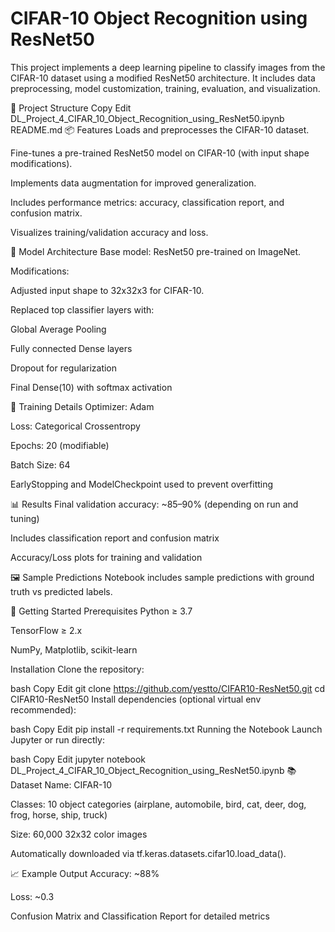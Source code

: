 # CIFAR-10 Object Recognition using ResNet50
This project implements a deep learning pipeline to classify images from the CIFAR-10 dataset using a modified ResNet50 architecture. It includes data preprocessing, model customization, training, evaluation, and visualization.

📁 Project Structure
Copy
Edit
DL_Project_4_CIFAR_10_Object_Recognition_using_ResNet50.ipynb
README.md
📦 Features
Loads and preprocesses the CIFAR-10 dataset.

Fine-tunes a pre-trained ResNet50 model on CIFAR-10 (with input shape modifications).

Implements data augmentation for improved generalization.

Includes performance metrics: accuracy, classification report, and confusion matrix.

Visualizes training/validation accuracy and loss.

🧠 Model Architecture
Base model: ResNet50 pre-trained on ImageNet.

Modifications:

Adjusted input shape to 32x32x3 for CIFAR-10.

Replaced top classifier layers with:

Global Average Pooling

Fully connected Dense layers

Dropout for regularization

Final Dense(10) with softmax activation

🧪 Training Details
Optimizer: Adam

Loss: Categorical Crossentropy

Epochs: 20 (modifiable)

Batch Size: 64

EarlyStopping and ModelCheckpoint used to prevent overfitting

📊 Results
Final validation accuracy: ~85–90% (depending on run and tuning)

Includes classification report and confusion matrix

Accuracy/Loss plots for training and validation

🖼️ Sample Predictions
Notebook includes sample predictions with ground truth vs predicted labels.

🚀 Getting Started
Prerequisites
Python ≥ 3.7

TensorFlow ≥ 2.x

NumPy, Matplotlib, scikit-learn

Installation
Clone the repository:

bash
Copy
Edit
git clone https://github.com/yestto/CIFAR10-ResNet50.git
cd CIFAR10-ResNet50
Install dependencies (optional virtual env recommended):

bash
Copy
Edit
pip install -r requirements.txt
Running the Notebook
Launch Jupyter or run directly:

bash
Copy
Edit
jupyter notebook DL_Project_4_CIFAR_10_Object_Recognition_using_ResNet50.ipynb
📚 Dataset
Name: CIFAR-10

Classes: 10 object categories (airplane, automobile, bird, cat, deer, dog, frog, horse, ship, truck)

Size: 60,000 32x32 color images

Automatically downloaded via tf.keras.datasets.cifar10.load_data().

📈 Example Output
Accuracy: ~88%

Loss: ~0.3

Confusion Matrix and Classification Report for detailed metrics
